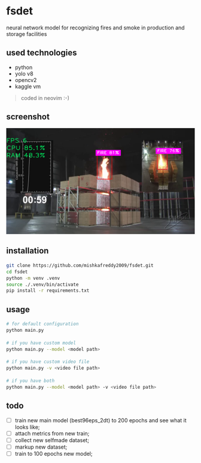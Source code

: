 # fsdet

neural network model for recognizing fires and smoke in production and storage facilities

## used technologies

- python
- yolo v8
- opencv2
- kaggle vm

> coded in neovim :-)

## screenshot

![showcase](./gitdocs/showcase.png)

## installation

```bash
git clone https://github.com/mishkafreddy2009/fsdet.git
cd fsdet
python -m venv .venv
source ./.venv/bin/activate
pip install -r requirements.txt
```
## usage

```bash
# for default configuration
python main.py

# if you have custom model
python main.py --model <model path>

# if you have custom video file
python main.py -v <video file path>

# if you have both
python main.py --model <model path> -v <video file path>
```

## todo
- [ ] train new main model (best96eps_2dt) to 200 epochs and see what it looks like;
- [ ] attach metrics from new train;
- [ ] collect new selfmade dataset;
- [ ] markup new dataset;
- [ ] train to 100 epochs new model;
